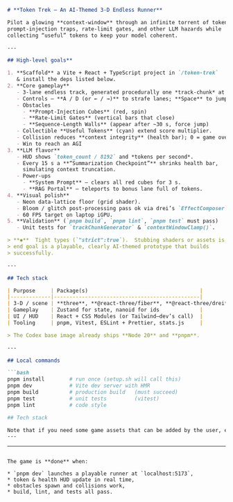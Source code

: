 ````markdown
# **Token Trek — An AI-Themed 3-D Endless Runner**

Pilot a glowing **context-window** through an infinite torrent of tokens, dodging
prompt-injection traps, rate-limit gates, and other LLM hazards while
collecting “useful” tokens to keep your model coherent.

---

## High-level goals**

1. **Scaffold** a Vite + React + TypeScript project in `/token-trek`  
   & install the deps listed below.  
2. **Core gameplay**  
   - 3-lane endless track, generated procedurally one *track-chunk* at a time.  
   - Controls ― **A / D (or ← / →)** to strafe lanes; **Space** to jump.  
   - Obstacles  
     - **Prompt-Injection Cubes** (red, spin)  
     - **Rate-Limit Gates** (vertical bars that close)  
     - **Sequence‐Length Walls** (appear after ~30 s, force jump)  
   - Collectible **Useful Tokens** (cyan) extend score multiplier.  
   - Collision reduces **context integrity** (health bar); 0 = game over.
   - Win to reach an AGI  
3. **LLM flavor**  
   - HUD shows `token_count / 8192` and *tokens per second*.  
   - Every 15 s a **“Summarization Checkpoint”** shrinks health bar,
     simulating context truncation.  
   - Power-ups  
     - **System Prompt** — clears all red cubes for 3 s.  
     - **RAG Portal** — teleports to bonus lane full of tokens.  
4. **Visual polish**  
   - Neon data-lattice floor (grid shader).  
   - Bloom / glitch post-processing pass ok via drei’s `EffectComposer`.  
   - 60 FPS target on laptop iGPU.  
5. **Validation** (`pnpm build`, `pnpm lint`, `pnpm test` must pass)  
   - Unit tests for `trackChunkGenerator` & `contextWindowClamp()`.

> **✱**  Tight types (`"strict":true`).  Stubbing shaders or assets is fine—the
> end goal is a playable, clearly AI-themed prototype that builds
> successfully.

---

## Tech stack

| Purpose     | Package(s)                                    |
|-------------|-----------------------------------------------|
| 3-D / scene | **three**, **@react-three/fiber**, **@react-three/drei** |
| Gameplay    | Zustand for state, nanoid for ids             |
| UI / HUD    | React + CSS Modules (or Tailwind—dev’s call)  |
| Tooling     | pnpm, Vitest, ESLint + Prettier, stats.js     |

> The Codex base image already ships **Node 20** and **pnpm**.

---

## Local commands

```bash
pnpm install        # run once (setup.sh will call this)
pnpm dev            # Vite dev server with HMR
pnpm build          # production build   (must succeed)
pnpm test           # unit tests         (vitest)
pnpm lint           # code style

## Tech stack

Note that if you need some game assets that can be added by the user, e.g. images or music, please specify this, leave placeholders and instruct the user.
---
````

---
```

The game is **done** when:

* `pnpm dev` launches a playable runner at `localhost:5173`,
* token & health HUD update in real time,
* obstacles spawn and collisions work,
* build, lint, and tests all pass.

```
```
